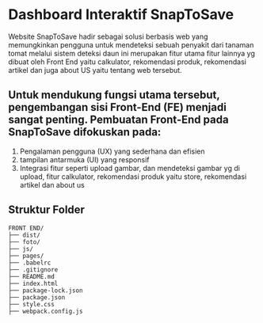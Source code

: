 
# **Dashboard Interaktif SnapToSave**

Website SnapToSave hadir sebagai solusi berbasis web yang memungkinkan pengguna untuk mendeteksi sebuah penyakit dari tanaman tomat melalui sistem deteksi daun ini merupakan fitur utama fitur lainnya yg dibuat oleh Front End yaitu calkulator, rekomendasi produk, rekomendasi artikel dan juga about US yaitu tentang web tersebut. 

## Untuk mendukung fungsi utama tersebut, pengembangan sisi Front-End (FE) menjadi sangat penting. Pembuatan Front-End pada SnapToSave difokuskan pada:

1. Pengalaman pengguna (UX) yang sederhana dan efisien
2. tampilan antarmuka (UI) yang responsif 
3. Integrasi fitur seperti upload gambar, dan mendeteksi gambar yg di upload, fitur calkulator, rekomendasi produk yaitu store, rekomendasi artikel dan about us

## Struktur Folder
   
```
FRONT END/
├── dist/
├── foto/
├── js/
├── pages/
├── .babelrc
├── .gitignore
├── README.md
├── index.html
├── package-lock.json
├── package.json
├── style.css
├── webpack.config.js

```

